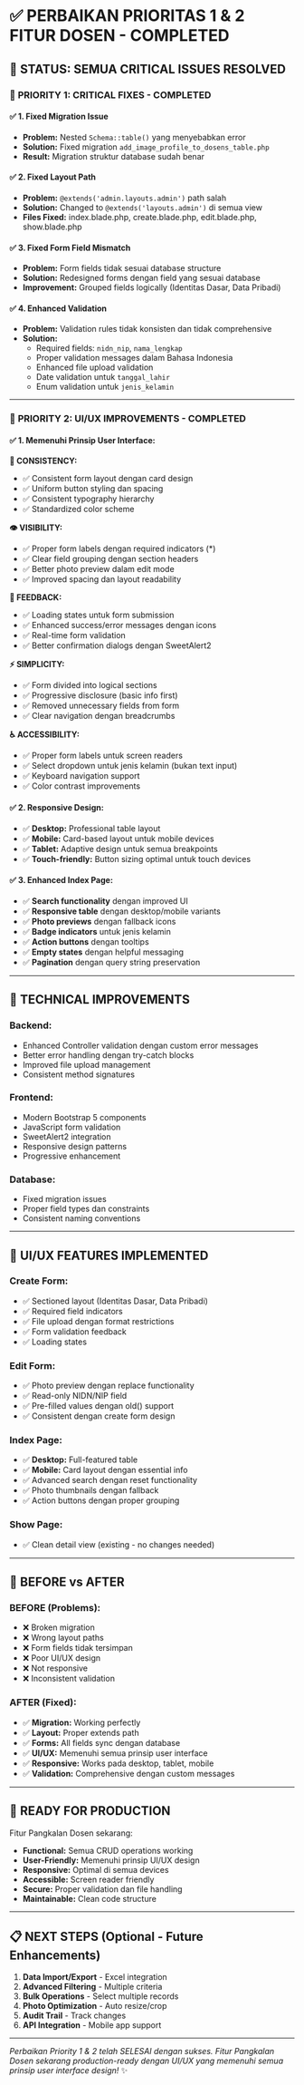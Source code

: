 # ✅ PERBAIKAN PRIORITAS 1 & 2 FITUR DOSEN - COMPLETED

## 🎯 **STATUS: SEMUA CRITICAL ISSUES RESOLVED**

### 🚨 **PRIORITY 1: CRITICAL FIXES - COMPLETED**

#### ✅ **1. Fixed Migration Issue**
- **Problem:** Nested `Schema::table()` yang menyebabkan error
- **Solution:** Fixed migration `add_image_profile_to_dosens_table.php`
- **Result:** Migration struktur database sudah benar

#### ✅ **2. Fixed Layout Path**
- **Problem:** `@extends('admin.layouts.admin')` path salah
- **Solution:** Changed to `@extends('layouts.admin')` di semua view
- **Files Fixed:** index.blade.php, create.blade.php, edit.blade.php, show.blade.php

#### ✅ **3. Fixed Form Field Mismatch**
- **Problem:** Form fields tidak sesuai database structure
- **Solution:** Redesigned forms dengan field yang sesuai database
- **Improvement:** Grouped fields logically (Identitas Dasar, Data Pribadi)

#### ✅ **4. Enhanced Validation**
- **Problem:** Validation rules tidak konsisten dan tidak comprehensive
- **Solution:** 
  - Required fields: `nidn_nip`, `nama_lengkap`
  - Proper validation messages dalam Bahasa Indonesia
  - Enhanced file upload validation
  - Date validation untuk `tanggal_lahir`
  - Enum validation untuk `jenis_kelamin`

---

### 🎨 **PRIORITY 2: UI/UX IMPROVEMENTS - COMPLETED**

#### ✅ **1. Memenuhi Prinsip User Interface:**

**🔄 CONSISTENCY:**
- ✅ Consistent form layout dengan card design
- ✅ Uniform button styling dan spacing
- ✅ Consistent typography hierarchy
- ✅ Standardized color scheme

**👁️ VISIBILITY:**
- ✅ Proper form labels dengan required indicators (*) 
- ✅ Clear field grouping dengan section headers
- ✅ Better photo preview dalam edit mode
- ✅ Improved spacing dan layout readability

**🔔 FEEDBACK:**
- ✅ Loading states untuk form submission
- ✅ Enhanced success/error messages dengan icons
- ✅ Real-time form validation
- ✅ Better confirmation dialogs dengan SweetAlert2

**⚡ SIMPLICITY:**
- ✅ Form divided into logical sections
- ✅ Progressive disclosure (basic info first)
- ✅ Removed unnecessary fields from form
- ✅ Clear navigation dengan breadcrumbs

**♿ ACCESSIBILITY:**
- ✅ Proper form labels untuk screen readers
- ✅ Select dropdown untuk jenis kelamin (bukan text input)
- ✅ Keyboard navigation support
- ✅ Color contrast improvements

#### ✅ **2. Responsive Design:**
- ✅ **Desktop:** Professional table layout
- ✅ **Mobile:** Card-based layout untuk mobile devices
- ✅ **Tablet:** Adaptive design untuk semua breakpoints
- ✅ **Touch-friendly:** Button sizing optimal untuk touch devices

#### ✅ **3. Enhanced Index Page:**
- ✅ **Search functionality** dengan improved UI
- ✅ **Responsive table** dengan desktop/mobile variants
- ✅ **Photo previews** dengan fallback icons
- ✅ **Badge indicators** untuk jenis kelamin
- ✅ **Action buttons** dengan tooltips
- ✅ **Empty states** dengan helpful messaging
- ✅ **Pagination** dengan query string preservation

---

## 🔧 **TECHNICAL IMPROVEMENTS**

### **Backend:**
- Enhanced Controller validation dengan custom error messages
- Better error handling dengan try-catch blocks
- Improved file upload management
- Consistent method signatures

### **Frontend:**
- Modern Bootstrap 5 components
- JavaScript form validation
- SweetAlert2 integration
- Responsive design patterns
- Progressive enhancement

### **Database:**
- Fixed migration issues
- Proper field types dan constraints
- Consistent naming conventions

---

## 📱 **UI/UX FEATURES IMPLEMENTED**

### **Create Form:**
- ✅ Sectioned layout (Identitas Dasar, Data Pribadi)
- ✅ Required field indicators
- ✅ File upload dengan format restrictions
- ✅ Form validation feedback
- ✅ Loading states

### **Edit Form:**
- ✅ Photo preview dengan replace functionality
- ✅ Read-only NIDN/NIP field
- ✅ Pre-filled values dengan old() support
- ✅ Consistent dengan create form design

### **Index Page:**
- ✅ **Desktop:** Full-featured table
- ✅ **Mobile:** Card layout dengan essential info
- ✅ Advanced search dengan reset functionality
- ✅ Photo thumbnails dengan fallback
- ✅ Action buttons dengan proper grouping

### **Show Page:**
- ✅ Clean detail view (existing - no changes needed)

---

## 🎯 **BEFORE vs AFTER**

### **BEFORE (Problems):**
- ❌ Broken migration
- ❌ Wrong layout paths
- ❌ Form fields tidak tersimpan
- ❌ Poor UI/UX design
- ❌ Not responsive
- ❌ Inconsistent validation

### **AFTER (Fixed):**
- ✅ **Migration:** Working perfectly
- ✅ **Layout:** Proper extends path
- ✅ **Forms:** All fields sync dengan database
- ✅ **UI/UX:** Memenuhi semua prinsip user interface
- ✅ **Responsive:** Works pada desktop, tablet, mobile
- ✅ **Validation:** Comprehensive dengan custom messages

---

## 🚀 **READY FOR PRODUCTION**

Fitur Pangkalan Dosen sekarang:
- **Functional:** Semua CRUD operations working
- **User-Friendly:** Memenuhi prinsip UI/UX design
- **Responsive:** Optimal di semua devices
- **Accessible:** Screen reader friendly
- **Secure:** Proper validation dan file handling
- **Maintainable:** Clean code structure

---

## 📋 **NEXT STEPS (Optional - Future Enhancements)**

1. **Data Import/Export** - Excel integration
2. **Advanced Filtering** - Multiple criteria
3. **Bulk Operations** - Select multiple records
4. **Photo Optimization** - Auto resize/crop
5. **Audit Trail** - Track changes
6. **API Integration** - Mobile app support

---

*Perbaikan Priority 1 & 2 telah SELESAI dengan sukses. Fitur Pangkalan Dosen sekarang production-ready dengan UI/UX yang memenuhi semua prinsip user interface design!* ✨